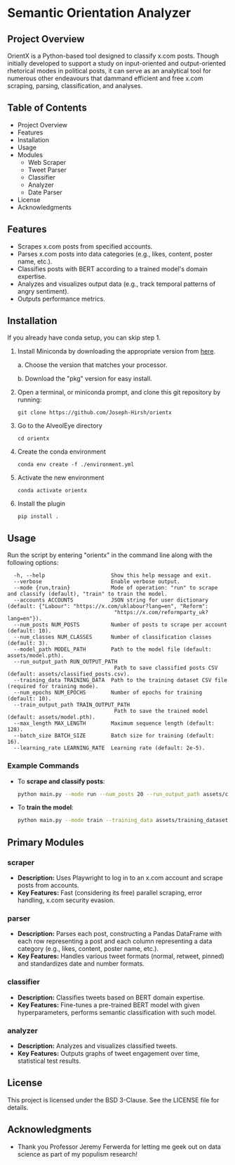 # Semantic Orientation Analyzer

## Project Overview
OrientX is a Python-based tool designed to classify x.com posts. Though initially developed to support a study on input-oriented and output-oriented rhetorical modes in political posts, it can serve as an analytical tool for numerous other endeavours that dammand efficient and free x.com scraping, parsing, classification, and analyses.

## Table of Contents
- Project Overview
- Features
- Installation
- Usage
- Modules
  - Web Scraper
  - Tweet Parser
  - Classifier
  - Analyzer
  - Date Parser
- License
- Acknowledgments

## Features
- Scrapes x.com posts from specified accounts.
- Parses x.com posts into data categories (e.g., likes, content, poster name, etc.).
- Classifies posts with BERT according to a trained model's domain expertise.
- Analyzes and visualizes output data (e.g., track temporal patterns of angry sentiment).
- Outputs performance metrics.

## Installation

If you already have conda setup, you can skip step 1.

1. Install Miniconda by downloading the appropriate version from [here](https://docs.anaconda.com/free/miniconda/).

   a. Choose the version that matches your processor.  
   
   b. Download the "pkg" version for easy install.


2. Open a terminal, or miniconda prompt, and clone this git repository by running:

    ```git clone https://github.com/Joseph-Hirsh/orientx```
3. Go to the AlveolEye directory

    ```cd orientx```
4. Create the conda environment

    ```conda env create -f ./environment.yml```
5. Activate the new environment

    ```conda activate orientx```
6. Install the plugin

    ```pip install .```

## Usage

Run the script by entering "orientx" in the command line along with the following options:

```plaintext
  -h, --help                     Show this help message and exit.
  --verbose                      Enable verbose output.
  --mode {run,train}             Mode of operation: "run" to scrape and classify (default), "train" to train the model.
  --accounts ACCOUNTS            JSON string for user dictionary (default: {"Labour": "https://x.com/uklabour?lang=en", "Reform":
                                  "https://x.com/reformparty_uk?lang=en"}).
  --num_posts NUM_POSTS          Number of posts to scrape per account (default: 10).
  --num_classes NUM_CLASSES      Number of classification classes (default: 3).
  --model_path MODEL_PATH        Path to the model file (default: assets/model.pth).
  --run_output_path RUN_OUTPUT_PATH
                                  Path to save classified posts CSV (default: assets/classified_posts.csv).
  --training_data TRAINING_DATA  Path to the training dataset CSV file (required for training mode).
  --num_epochs NUM_EPOCHS        Number of epochs for training (default: 10).
  --train_output_path TRAIN_OUTPUT_PATH
                                  Path to save the trained model (default: assets/model.pth).
  --max_length MAX_LENGTH        Maximum sequence length (default: 128).
  --batch_size BATCH_SIZE        Batch size for training (default: 16).
  --learning_rate LEARNING_RATE  Learning rate (default: 2e-5).
```

### Example Commands
- To **scrape and classify posts**:
  ```bash
  python main.py --mode run --num_posts 20 --run_output_path assets/classified_posts.csv
  ```
- To **train the model**:
  ```bash
  python main.py --mode train --training_data assets/training_dataset.csv --num_epochs 5 --num_classes 3
  ```

## Primary Modules

### scraper
- **Description:** Uses Playwright to log in to an x.com account and scrape posts from accounts.
- **Key Features:** Fast (considering its free) parallel scraping, error handling, x.com security evasion.

### parser
- **Description:** Parses each post, constructing a Pandas DataFrame with each row representing a post and each column representing a data category (e.g., likes, content, poster name, etc.).
- **Key Features:** Handles various tweet formats (normal, retweet, pinned) and standardizes date and number formats.

### classifier
- **Description:** Classifies tweets based on BERT domain expertise.
- **Key Features:** Fine-tunes a pre-trained BERT model with given hyperparameters, performs semantic classification with such model.

### analyzer
- **Description:** Analyzes and visualizes classified tweets.
- **Key Features:** Outputs graphs of tweet engagement over time, statistical test results.


## License
This project is licensed under the BSD 3-Clause. See the LICENSE file for details.

## Acknowledgments
- Thank you Professor Jeremy Ferwerda for letting me geek out on data science as part of my populism research!
